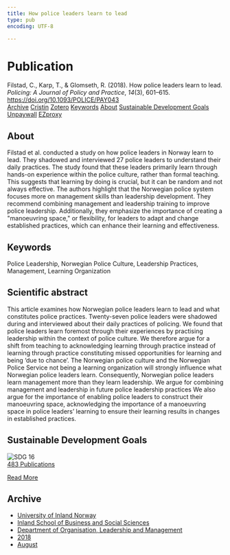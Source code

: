 ```yaml
---
title: How police leaders learn to lead
type: pub
encoding: UTF-8

---
```

<h1>Publication</h1>
<article id="csl-bib-container-5VJI3CWA" class="csl-bib-container">
  <div class="csl-bib-body"> <div class="csl-entry">Filstad, C., Karp, T., &#38; Glomseth, R. (2018). How police leaders learn to lead. <i>Policing: A Journal of Policy and Practice</i>, <i>14</i>(3), 601–615. <a href="https://doi.org/10.1093/POLICE/PAY043">https://doi.org/10.1093/POLICE/PAY043</a></div> </div>
  <div class="csl-bib-buttons">
    <a href="#taxonomy-article-5VJI3CWA" alt="archive" class="csl-bib-button">Archive</a>
    <a href="https://app.cristin.no/results/show.jsf?id=1600114" alt="Cristin" class="csl-bib-button">Cristin</a>
    <a href="http://zotero.org/groups/5881554/items/5VJI3CWA" alt="Zotero" class="csl-bib-button">Zotero</a>
    <a href="#keywords-article-5VJI3CWA" alt="keywords" class="csl-bib-button">Keywords</a>
    <a href="#about-article-5VJI3CWA" alt="about_pub" class="csl-bib-button">About</a>
    <a href="#sdg-article-5VJI3CWA" alt="sdg" class="csl-bib-button">Sustainable Development Goals</a>
    <a href="https://biopen.bi.no/bi-xmlui/bitstream/11250/2571759/4/How%20police%20leaders%202018.pdf" alt="Unpaywall" class="csl-bib-button">Unpaywall</a>
    <a href="https://biopen.bi.no/bi-xmlui/bitstream/11250/2571759/4/How%20police%20leaders%202018.pdf" alt="EZproxy" class="csl-bib-button">EZproxy</a>
  </div>
  <div id="csl-bib-meta-container-5VJI3CWA"></div>
</article>
<div id="csl-bib-meta-5VJI3CWA" class="csl-bib-meta">
  <article id="about-article-5VJI3CWA" class="about_pub-article">
    <h1>About</h1>
    Filstad et al. conducted a study on how police leaders in Norway learn to lead. They shadowed and interviewed 27 police leaders to understand their daily practices. The study found that these leaders primarily learn through hands-on experience within the police culture, rather than formal teaching. This suggests that learning by doing is crucial, but it can be random and not always effective. The authors highlight that the Norwegian police system focuses more on management skills than leadership development. They recommend combining management and leadership training to improve police leadership. Additionally, they emphasize the importance of creating a "manoeuvring space," or flexibility, for leaders to adapt and change established practices, which can enhance their learning and effectiveness.
  </article>
  <article id="keywords-article-5VJI3CWA" class="keywords-article">
    <h1>Keywords</h1>
    Police Leadership, Norwegian Police Culture, Leadership Practices, Management, Learning Organization
  </article>
  <article id="abstract-article-5VJI3CWA" class="abstract-article">
    <h1>Scientific abstract</h1>
    This article examines how Norwegian police leaders learn to lead and what constitutes police practices. Twenty-seven police leaders were shadowed during and interviewed about their daily practices of policing. We found that police leaders learn foremost through their experiences by practising leadership within the context of police culture. We therefore argue for a shift from teaching to acknowledging learning through practice instead of learning through practice constituting missed opportunities for learning and being ‘due to chance’. The Norwegian police culture and the Norwegian Police Service not being a learning organization will strongly influence what Norwegian police leaders learn. Consequently, Norwegian police leaders learn management more than they learn leadership. We argue for combining management and leadership in future police leadership practices We also argue for the importance of enabling police leaders to construct their manoeuvring space, acknowledging the importance of a manoeuvring space in police leaders’ learning to ensure their learning results in changes in established practices.
  </article>
  <article id="sdg-article-5VJI3CWA" class="sdg-article">
    <h1>Sustainable Development Goals</h1>
    <div class="sdg-container"><div id="sdg16" class="sdg">
        <img src="{{< params subfolder >}}images/sdg/sdg16_en.png" class="image" alt="SDG 16">
        <div class="sdg-overlay">
          <a href="{{< params subfolder >}}en/archive/?sdg=16#archive" class="sdg-publication-count"><span>483</span> Publications</a>
          <p><a href="https://sdgs.un.org/goals/goal16" class="sdg-read-more">Read More</a></p>
        </div>
      </div></div>
  </article>
  <article id="taxonomy-article-5VJI3CWA" class="taxonomy-article">
    <h1>Archive</h1>
    <ul>
      <li><a href="{{< params subfolder >}}en/archive/?key=3DCRN523">University of Inland Norway</a></li>
      <li><a href="{{< params subfolder >}}en/archive/?key=DU8Q9LN9">Inland School of Business and Social Sciences</a></li>
      <li><a href="{{< params subfolder >}}en/archive/?key=4LUWR3ZM">Department of Organisation, Leadership and Management</a></li>
      <li><a href="{{< params subfolder >}}en/archive/?key=32SCKVEY">2018</a></li>
      <li><a href="{{< params subfolder >}}en/archive/?key=M9JC9DBU">August</a></li>
    </ul>
  </article>
</div>
